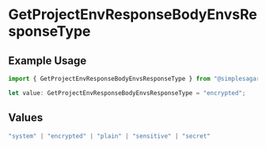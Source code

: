 # GetProjectEnvResponseBodyEnvsResponseType

## Example Usage

```typescript
import { GetProjectEnvResponseBodyEnvsResponseType } from "@simplesagar/vercel/models/getprojectenvop.js";

let value: GetProjectEnvResponseBodyEnvsResponseType = "encrypted";
```

## Values

```typescript
"system" | "encrypted" | "plain" | "sensitive" | "secret"
```